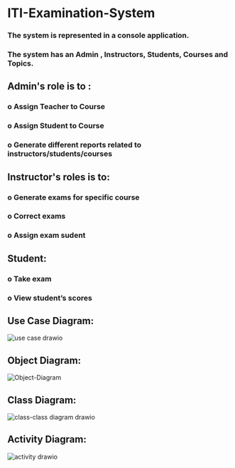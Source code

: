 # ITI-Examination-System

### The system is represented in a console application.

### The system has an Admin , Instructors, Students, Courses and Topics.


## Admin's role is to :

### o	Assign Teacher to Course

### o	Assign Student to Course

### o	Generate different reports related to instructors/students/courses


## Instructor's roles is to:

### o	Generate exams for specific course

### o	Correct exams 

### o	Assign exam sudent 


## Student:

### o	Take exam

### o	View student’s scores


## Use Case Diagram:

![use case drawio](https://user-images.githubusercontent.com/76956637/213885044-e01b00f3-40c2-421f-bb77-59df0b098b32.png)


## Object Diagram:

![Object-Diagram](https://user-images.githubusercontent.com/76956637/213887366-437dab0c-fe48-49cc-b0e3-688d3e2ea062.jpg)


## Class Diagram:

![class-class diagram drawio](https://user-images.githubusercontent.com/76956637/213888254-6eb87b57-03d4-412d-ab4a-3a4dbc7b9588.png)


## Activity Diagram:

![activity drawio](https://user-images.githubusercontent.com/76956637/213888139-5454bfd5-83b5-4fbf-be0c-d3032e43e0d6.png)

